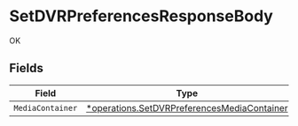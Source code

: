 # SetDVRPreferencesResponseBody

OK


## Fields

| Field                                                                                                     | Type                                                                                                      | Required                                                                                                  | Description                                                                                               |
| --------------------------------------------------------------------------------------------------------- | --------------------------------------------------------------------------------------------------------- | --------------------------------------------------------------------------------------------------------- | --------------------------------------------------------------------------------------------------------- |
| `MediaContainer`                                                                                          | [*operations.SetDVRPreferencesMediaContainer](../../models/operations/setdvrpreferencesmediacontainer.md) | :heavy_minus_sign:                                                                                        | N/A                                                                                                       |